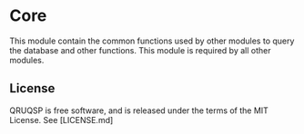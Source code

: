 Core
====

This module contain the common functions used by other modules to query the database and other functions. 
This module is required by all other modules.

License
-------
QRUQSP is free software, and is released under the terms of the MIT License. See [LICENSE.md]
